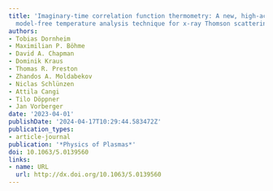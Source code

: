 ```yaml
---
title: 'Imaginary-time correlation function thermometry: A new, high-accuracy and
  model-free temperature analysis technique for x-ray Thomson scattering data'
authors:
- Tobias Dornheim
- Maximilian P. Böhme
- David A. Chapman
- Dominik Kraus
- Thomas R. Preston
- Zhandos A. Moldabekov
- Niclas Schlünzen
- Attila Cangi
- Tilo Döppner
- Jan Vorberger
date: '2023-04-01'
publishDate: '2024-04-17T10:29:44.583472Z'
publication_types:
- article-journal
publication: '*Physics of Plasmas*'
doi: 10.1063/5.0139560
links:
- name: URL
  url: http://dx.doi.org/10.1063/5.0139560
---
```

